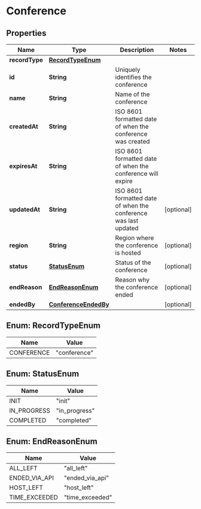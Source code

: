 # Conference

## Properties
Name | Type | Description | Notes
------------ | ------------- | ------------- | -------------
**recordType** | [**RecordTypeEnum**](#RecordTypeEnum) |  | 
**id** | **String** | Uniquely identifies the conference | 
**name** | **String** | Name of the conference | 
**createdAt** | **String** | ISO 8601 formatted date of when the conference was created | 
**expiresAt** | **String** | ISO 8601 formatted date of when the conference will expire | 
**updatedAt** | **String** | ISO 8601 formatted date of when the conference was last updated |  [optional]
**region** | **String** | Region where the conference is hosted |  [optional]
**status** | [**StatusEnum**](#StatusEnum) | Status of the conference |  [optional]
**endReason** | [**EndReasonEnum**](#EndReasonEnum) | Reason why the conference ended |  [optional]
**endedBy** | [**ConferenceEndedBy**](ConferenceEndedBy.md) |  |  [optional]

<a name="RecordTypeEnum"></a>
## Enum: RecordTypeEnum
Name | Value
---- | -----
CONFERENCE | &quot;conference&quot;

<a name="StatusEnum"></a>
## Enum: StatusEnum
Name | Value
---- | -----
INIT | &quot;init&quot;
IN_PROGRESS | &quot;in_progress&quot;
COMPLETED | &quot;completed&quot;

<a name="EndReasonEnum"></a>
## Enum: EndReasonEnum
Name | Value
---- | -----
ALL_LEFT | &quot;all_left&quot;
ENDED_VIA_API | &quot;ended_via_api&quot;
HOST_LEFT | &quot;host_left&quot;
TIME_EXCEEDED | &quot;time_exceeded&quot;
